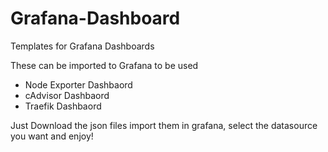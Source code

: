 # Grafana-Dashboard
Templates for Grafana Dashboards

These can be imported to Grafana to be used

- Node Exporter Dashbaord
- cAdvisor Dashbaord
- Traefik Dashbaord

Just Download the json files import them in grafana, select the datasource you want and enjoy!